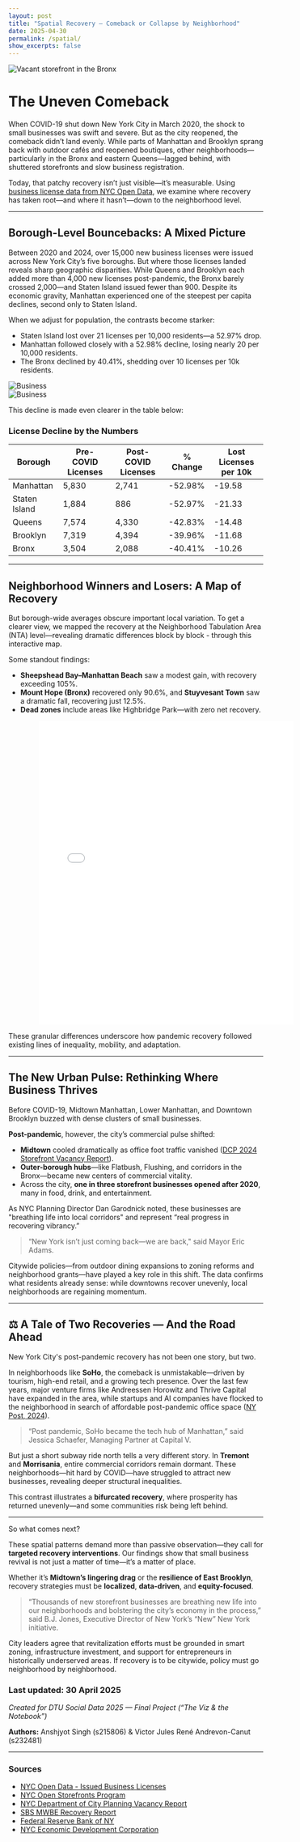 ```yaml
---
layout: post
title: "Spatial Recovery — Comeback or Collapse by Neighborhood"
date: 2025-04-30
permalink: /spatial/
show_excerpts: false
---
```


![Vacant storefront in the Bronx](assets/images/bronx_vacancy.jpg)

# The Uneven Comeback

When COVID-19 shut down New York City in March 2020, the shock to small businesses was swift and severe. But as the city reopened, the comeback didn’t land evenly. While parts of Manhattan and Brooklyn sprang back with outdoor cafés and reopened boutiques, other neighborhoods—particularly in the Bronx and eastern Queens—lagged behind, with shuttered storefronts and slow business registration.

Today, that patchy recovery isn’t just visible—it’s measurable. Using [business license data from NYC Open Data](https://data.cityofnewyork.us/Business/Issued-Licenses/w7w3-xahh), we examine where recovery has taken root—and where it hasn’t—down to the neighborhood level.

---

## Borough-Level Bouncebacks: A Mixed Picture

Between 2020 and 2024, over 15,000 new business licenses were issued across New York City’s five boroughs. But where those licenses landed reveals sharp geographic disparities. While Queens and Brooklyn each added more than 4,000 new licenses post-pandemic, the Bronx barely crossed 2,000—and Staten Island issued fewer than 900. Despite its economic gravity, Manhattan experienced one of the steepest per capita declines, second only to Staten Island.

When we adjust for population, the contrasts become starker:

- Staten Island lost over 21 licenses per 10,000 residents—a 52.97% drop.
- Manhattan followed closely with a 52.98% decline, losing nearly 20 per 10,000 residents.
- The Bronx declined by 40.41%, shedding over 10 licenses per 10k residents.
 
![Business](assets/images/pre_covid_business_licenses_per_10k.png)  
![Business](assets/images/post_covid_business_licenses_per_10k.png)

This decline is made even clearer in the table below:

### License Decline by the Numbers

| Borough         | Pre-COVID Licenses | Post-COVID Licenses | % Change | Lost Licenses per 10k |
|----------------|--------------------|----------------------|----------|------------------------|
| Manhattan       | 5,830              | 2,741                | -52.98%  | -19.58                |
| Staten Island   | 1,884              | 886                  | -52.97%  | -21.33                |
| Queens          | 7,574              | 4,330                | -42.83%  | -14.48                |
| Brooklyn        | 7,319              | 4,394                | -39.96%  | -11.68                |
| Bronx           | 3,504              | 2,088                | -40.41%  | -10.26                |

---

## Neighborhood Winners and Losers: A Map of Recovery

But borough-wide averages obscure important local variation. To get a clearer view, we mapped the recovery at the Neighborhood Tabulation Area (NTA) level—revealing dramatic differences block by block - through this interactive map.

Some standout findings:

- **Sheepshead Bay–Manhattan Beach** saw a modest gain, with recovery exceeding 105%.
- **Mount Hope (Bronx)** recovered only 90.6%, and **Stuyvesant Town** saw a dramatic fall, recovering just 12.5%.
- **Dead zones** include areas like Highbridge Park—with zero net recovery.

<iframe src="/assets/images/nta_recovery_map.html" style="width:100%; margin-left:12%; height: 600px; border:none;"></iframe>

These granular differences underscore how pandemic recovery followed existing lines of inequality, mobility, and adaptation.

---

## The New Urban Pulse: Rethinking Where Business Thrives

Before COVID-19, Midtown Manhattan, Lower Manhattan, and Downtown Brooklyn buzzed with dense clusters of small businesses.

**Post-pandemic**, however, the city’s commercial pulse shifted:

- **Midtown** cooled dramatically as office foot traffic vanished ([DCP 2024 Storefront Vacancy Report](https://www.nyc.gov/site/planning/about/press-releases/pr-20241115.page)).
- **Outer-borough hubs**—like Flatbush, Flushing, and corridors in the Bronx—became new centers of commercial vitality.
- Across the city, **one in three storefront businesses opened after 2020**, many in food, drink, and entertainment.

As NYC Planning Director Dan Garodnick noted, these businesses are "breathing life into local corridors" and represent “real progress in recovering vibrancy.”

> “New York isn’t just coming back—we are back," said Mayor Eric Adams.

Citywide policies—from outdoor dining expansions to zoning reforms and neighborhood grants—have played a key role in this shift. The data confirms what residents already sense: while downtowns recover unevenly, local neighborhoods are regaining momentum.

---
## ⚖️ A Tale of Two Recoveries — And the Road Ahead

New York City's post-pandemic recovery has not been one story, but two.

In neighborhoods like **SoHo**, the comeback is unmistakable—driven by tourism, high-end retail, and a growing tech presence. Over the last few years, major venture firms like Andreessen Horowitz and Thrive Capital have expanded in the area, while startups and AI companies have flocked to the neighborhood in search of affordable post-pandemic office space ([NY Post, 2024](https://nypost.com/2024/06/14/tech/these-neighborhoods-are-the-epicenter-of-nycs-tech-boom/)).

> “Post pandemic, SoHo became the tech hub of Manhattan,” said Jessica Schaefer, Managing Partner at Capital V.

But just a short subway ride north tells a very different story. In **Tremont** and **Morrisania**, entire commercial corridors remain dormant. These neighborhoods—hit hard by COVID—have struggled to attract new businesses, revealing deeper structural inequalities.

This contrast illustrates a **bifurcated recovery**, where prosperity has returned unevenly—and some communities risk being left behind.

---

So what comes next?

These spatial patterns demand more than passive observation—they call for **targeted recovery interventions**. Our findings show that small business revival is not just a matter of time—it’s a matter of place.

Whether it’s **Midtown’s lingering drag** or the **resilience of East Brooklyn**, recovery strategies must be **localized**, **data-driven**, and **equity-focused**.

> “Thousands of new storefront businesses are breathing new life into our neighborhoods and bolstering the city’s economy in the process,” said B.J. Jones, Executive Director of New York’s “New” New York initiative.

City leaders agree that revitalization efforts must be grounded in smart zoning, infrastructure investment, and support for entrepreneurs in historically underserved areas. If recovery is to be citywide, policy must go neighborhood by neighborhood.




### Last updated: 30 April 2025  
*Created for DTU Social Data 2025 — Final Project (“The Viz & the Notebook”)*

**Authors:** Anshjyot Singh (s215806) & Victor Jules René Andrevon-Canut (s232481)

---

### Sources

- [NYC Open Data - Issued Business Licenses](https://data.cityofnewyork.us/Business/Issued-Licenses/w7w3-xahh)  
- [NYC Open Storefronts Program](https://www.nyc.gov/office-of-the-mayor/news/742-20/recovery-agenda-mayor-de-blasio-open-storefronts-program)  
- [NYC Department of City Planning Vacancy Report](https://www.nyc.gov/site/planning/about/press-releases/pr-20241115.page)  
- [SBS MWBE Recovery Report](https://comptroller.nyc.gov/reports/minority-and-women-owned-businesses-at-risk-impact-of-covid-19-on-new-york-city-firms/)  
- [Federal Reserve Bank of NY](https://www.newyorkfed.org/newsevents/news/regional_outreach/2020/20200804)  
- [NYC Economic Development Corporation](https://edc.nyc)
